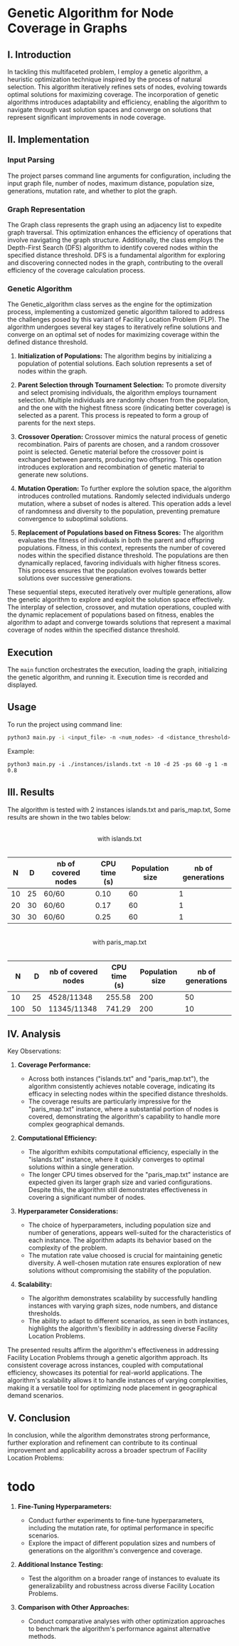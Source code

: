 # Genetic Algorithm for Node Coverage in Graphs

## I. Introduction

In tackling this multifaceted problem, I employ a genetic algorithm, a heuristic optimization technique inspired by the process of natural selection. This algorithm iteratively refines sets of nodes, evolving towards optimal solutions for maximizing coverage. The incorporation of genetic algorithms introduces adaptability and efficiency, enabling the algorithm to navigate through vast solution spaces and converge on solutions that represent significant improvements in node coverage.



## II. Implementation

### Input Parsing

The project parses command line arguments for configuration, including the input graph file, number of nodes, maximum distance, population size, generations, mutation rate, and whether to plot the graph.

### Graph Representation

The Graph class represents the graph using an adjacency list to expedite graph traversal. This optimization enhances the efficiency of operations that involve navigating the graph structure. Additionally, the class employs the Depth-First Search (DFS) algorithm to identify covered nodes within the specified distance threshold. DFS is a fundamental algorithm for exploring and discovering connected nodes in the graph, contributing to the overall efficiency of the coverage calculation process.


### Genetic Algorithm

The Genetic_algorithm class serves as the engine for the optimization process, implementing a customized genetic algorithm tailored to address the challenges posed by this variant of Facility Location Problem (FLP). The algorithm undergoes several key stages to iteratively refine solutions and converge on an optimal set of nodes for maximizing coverage within the defined distance threshold.

1. **Initialization of Populations:** The algorithm begins by initializing a population of potential solutions. Each solution represents a set of nodes within the graph.

2. **Parent Selection through Tournament Selection:** To promote diversity and select promising individuals, the algorithm employs tournament selection. Multiple individuals are randomly chosen from the population, and the one with the highest fitness score (indicating better coverage) is selected as a parent. This process is repeated to form a group of parents for the next steps.

3. **Crossover Operation:** Crossover mimics the natural process of genetic recombination. Pairs of parents are chosen, and a random crossover point is selected. Genetic material before the crossover point is exchanged between parents, producing two offspring. This operation introduces exploration and recombination of genetic material to generate new solutions.

4. **Mutation Operation:** To further explore the solution space, the algorithm introduces controlled mutations. Randomly selected individuals undergo mutation, where a subset of nodes is altered. This operation adds a level of randomness and diversity to the population, preventing premature convergence to suboptimal solutions.

5. **Replacement of Populations based on Fitness Scores:** The algorithm evaluates the fitness of individuals in both the parent and offspring populations. Fitness, in this context, represents the number of covered nodes within the specified distance threshold. The populations are then dynamically replaced, favoring individuals with higher fitness scores. This process ensures that the population evolves towards better solutions over successive generations.

These sequential steps, executed iteratively over multiple generations, allow the genetic algorithm to explore and exploit the solution space effectively. The interplay of selection, crossover, and mutation operations, coupled with the dynamic replacement of populations based on fitness, enables the algorithm to adapt and converge towards solutions that represent a maximal coverage of nodes within the specified distance threshold.


## Execution

The `main` function orchestrates the execution, loading the graph, initializing the genetic algorithm, and running it. Execution time is recorded and displayed.

## Usage

To run the project using command line:

```bash
python3 main.py -i <input_file> -n <num_nodes> -d <distance_threshold> -ps <population_size> -g <generations> -m <mutation_rate> -p
```
Example: 
```
python3 main.py -i ./instances/islands.txt -n 10 -d 25 -ps 60 -g 1 -m 0.8
```
## III. Results

The algorithm is tested with 2 instances islands.txt and paris_map.txt, Some results are shown in the two tables below:

<br>
<center> with islands.txt </center>
<br>

| N   | D     | nb of covered nodes | CPU time (s)   | Population size | nb of generations   |
|------|----------|-----|------------|------------|----------|
| 10  | 25     | 60/60  | 0.10        | 60   | 1  |
| 20  | 30     | 60/60  | 0.17     | 60   | 1  |
| 30  | 30     | 60/60  | 0.25         | 60  | 1  |

<br>
<center> with paris_map.txt </center>
<br>

| N   | D     | nb of covered nodes | CPU time (s)   | Population size | nb of generations   |
|------|----------|-----|------------|------------|----------|
| 10  | 25     | 4528/11348  | 255.58        | 200   | 50  |
| 100  | 50     | 11345/11348  | 741.29    | 200   | 10  |

## IV. Analysis


Key Observations:

1. **Coverage Performance:**
   - Across both instances ("islands.txt" and "paris_map.txt"), the algorithm consistently achieves notable coverage, indicating its efficacy in selecting nodes within the specified distance thresholds.
   - The coverage results are particularly impressive for the "paris_map.txt" instance, where a substantial portion of nodes is covered, demonstrating the algorithm's capability to handle more complex geographical demands.

2. **Computational Efficiency:**
   - The algorithm exhibits computational efficiency, especially in the "islands.txt" instance, where it quickly converges to optimal solutions within a single generation.
   - The longer CPU times observed for the "paris_map.txt" instance are expected given its larger graph size and varied configurations. Despite this, the algorithm still demonstrates effectiveness in covering a significant number of nodes.

3. **Hyperparameter Considerations:**
   - The choice of hyperparameters, including population size and number of generations, appears well-suited for the characteristics of each instance. The algorithm adapts its behavior based on the complexity of the problem.
   - The mutation rate value choosed is crucial for maintaining genetic diversity. A well-chosen mutation rate ensures exploration of new solutions without compromising the stability of the population.

4. **Scalability:**
   - The algorithm demonstrates scalability by successfully handling instances with varying graph sizes, node numbers, and distance thresholds.
   - The ability to adapt to different scenarios, as seen in both instances, highlights the algorithm's flexibility in addressing diverse Facility Location Problems.



The presented results affirm the algorithm's effectiveness in addressing Facility Location Problems through a genetic algorithm approach. Its consistent coverage across instances, coupled with computational efficiency, showcases its potential for real-world applications. The algorithm's scalability allows it to handle instances of varying complexities, making it a versatile tool for optimizing node placement in geographical demand scenarios.

## V. Conclusion

In conclusion, while the algorithm demonstrates strong performance, further exploration and refinement can contribute to its continual improvement and applicability across a broader spectrum of Facility Location Problems:

# todo
1. **Fine-Tuning Hyperparameters:**
   - Conduct further experiments to fine-tune hyperparameters, including the mutation rate, for optimal performance in specific scenarios.
   - Explore the impact of different population sizes and numbers of generations on the algorithm's convergence and coverage.

2. **Additional Instance Testing:**
   - Test the algorithm on a broader range of instances to evaluate its generalizability and robustness across diverse Facility Location Problems.

3. **Comparison with Other Approaches:**
   - Conduct comparative analyses with other optimization approaches to benchmark the algorithm's performance against alternative methods.

